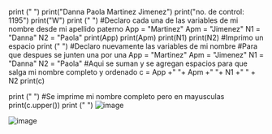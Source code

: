 print (" ")
print("Danna Paola Martinez Jimenez")
print("no. de control: 1195")
print("W")
print (" ")
#Declaro cada una de las variables de mi nombre desde mi apellido paterno
App = "Martinez"
Apm = "Jimenez"
N1 = "Danna"
N2 = "Paola"
print(App)
print(Apm)
print(N1)
print(N2)
#Imprimo un espacio
print (" ")
#Declaro nuevamente las variables de mi nombre
#Para que despues se junten una por una
App = "Martinez"
Apm = "Jimenez"
N1 = "Danna"
N2 = "Paola"
#Aqui se suman y se agregan espacios para que salga mi nombre completo y ordenado
c = App +" "+ Apm +" "+ N1 +" " + N2
print(c)

print (" ")
#Se imprime mi nombre completo pero en mayusculas
print(c.upper())
print (" ")
![image](https://github.com/user-attachments/assets/42ef27a7-eea7-4350-b9d8-11dea7dbc826)

![image](https://github.com/user-attachments/assets/0616c3d2-1da9-410d-bd60-dc7a08497ce4)


